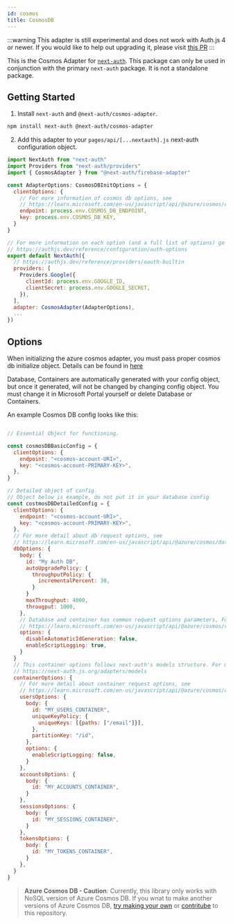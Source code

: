 ```yaml
---
id: cosmos
title: CosmosDB
---
```


:::warning
This adapter is still experimental and does not work with Auth.js 4 or newer. If you would like to help out upgrading it, please visit [this PR](https://github.com/nextauthjs/next-auth/pull/3873)
:::

This is the Cosmos Adapter for [`next-auth`](https://authjs.dev). This package can only be used in conjunction with the primary `next-auth` package. It is not a standalone package.

## Getting Started

1. Install `next-auth` and `@next-auth/cosmos-adapter`.

```sh
npm install next-auth @next-auth/cosmos-adapter
```

2. Add this adapter to your `pages/api/[...nextauth].js` next-auth configuration object.

```js
import NextAuth from "next-auth"
import Providers from "next-auth/providers"
import { CosmosAdapter } from "@next-auth/firebase-adapter"

const AdapterOptions: CosmosDBInitOptions = {
  clientOptions: {
    // For more information of cosmos db options, see
    // https://learn.microsoft.com/en-us/javascript/api/@azure/cosmos/cosmosclientoptions?view=azure-node-latest
    endpoint: process.env.COSMOS_DB_ENDPOINT,
    key: process.env.COSMOS_DB_KEY,
  }
}

// For more information on each option (and a full list of options) go to
// https://authjs.dev/reference/configuration/auth-options
export default NextAuth({
  // https://authjs.dev/reference/providers/oauth-builtin
  providers: [
    Providers.Google({
      clientId: process.env.GOOGLE_ID,
      clientSecret: process.env.GOOGLE_SECRET,
    }),
  ],
  adapter: CosmosAdapter(AdapterOptions),
  ...
})
```

## Options

When initializing the azure cosmos adapter, you must pass proper cosmos db initialize object. Details can be found in [here](https://learn.microsoft.com/en-us/azure/cosmos-db/nosql/quickstart-nodejs?tabs=azure-portal%2Clinux#create-a-code-file)

Database, Containers are automatically generated with your config object, but once it generated, will not be changed by changing config object. You must change it in Microsoft Portal yourself or delete Database or Containers.

An example Cosmos DB config looks like this:

```js

// Essential Object for functioning.

const cosmosDBBasicConfig = {
  clientOptions: {
    endpoint: "<cosmos-account-URI>",
    key: "<cosmos-account-PRIMARY-KEY>",
  },
}

// Detailed object of config.
// Object below is example, do not put it in your database config
const costmosDBDetailedConfig = {
  clientOptions: {
    endpoint: "<cosmos-account-URI>",
    key: "<cosmos-account-PRIMARY-KEY>",
  },
  // For more detail about db request options, see
  // https://learn.microsoft.com/en-us/javascript/api/@azure/cosmos/databaserequest?view=azure-node-latest
  dbOptions: {
    body: {
      id: "My Auth DB",
      autoUpgradePolicy: {
        throughputPolicy: {
          incrementalPercent: 30,
        }
      }
      maxThroughput: 4000,
      througput: 1000,
    },
    // Database and container has common request options parameters, For more details, see
    // https://learn.microsoft.com/en-us/javascript/api/@azure/cosmos/requestoptions?source=recommendations&view=azure-node-latest
    options: {
      disableAutomaticIdGeneration: false,
      enableScriptLogging: true,
    }
  }
  // This container options follows next-auth's models structure. For more details about models, see
  // https://next-auth.js.org/adapters/models
  containerOptions: {
    // For more detail about container request options, see
    // https://learn.microsoft.com/en-us/javascript/api/@azure/cosmos/containerrequest?view=azure-node-latest
    usersOptions: {
      body: {
        id: "MY_USERS_CONTAINER",
        uniqueKeyPolicy: {
          uniqueKeys: [{paths: ["/email"]}],
        },
        partitionKey: "/id",
      },
      options: {
        enableScriptLogging: false,
      }
    },
    accountsOptions: {
      body: {
        id: "MY_ACCOUNTS_CONTAINER",
      }
    },
    sessionsOptions: {
      body: {
        id: "MY_SESSIONS_CONTAINER",
      }
    },
    tokensOptions: {
      body: {
        id: "MY_TOKENS_CONTAINER",
      }
    },
  }
}
```

> **Azure Cosmos DB - Caution**: Currently, this library only works with NoSQL version of Azure Cosmos DB. If you wnat to make another versions of Azure Cosmos DB, [try making your own](https://next-auth.js.org/tutorials/creating-a-database-adapter) or [contritube](https://github.com/nextauthjs/.github/blob/main/CONTRIBUTING.md) to this repository.
